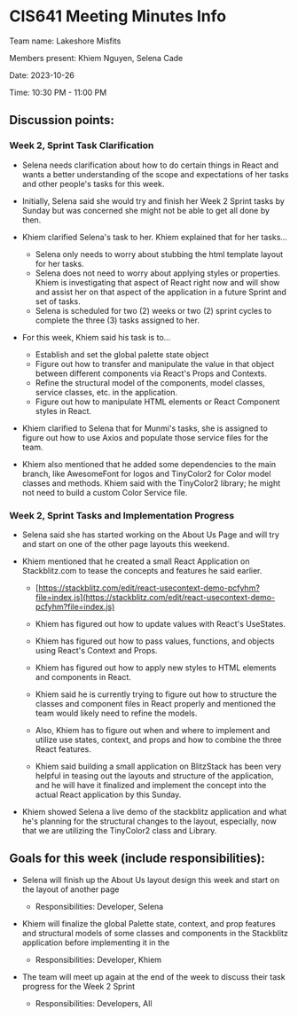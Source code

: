 # CIS641 Meeting Minutes Info

Team name: Lakeshore Misfits

Members present: Khiem Nguyen, Selena Cade

Date: 2023-10-26

Time: 10:30 PM - 11:00 PM

## Discussion points:

### Week 2, Sprint Task Clarification

-   Selena needs clarification about how to do certain things in React and wants a better understanding of the scope and expectations of her tasks and other people's tasks for this week.

-   Initially, Selena said she would try and finish her Week 2 Sprint tasks by Sunday but was concerned she might not be able to get all done by then.

-   Khiem clarified Selena's task to her. Khiem explained that for her tasks...

    -   Selena only needs to worry about stubbing the html template layout for her tasks.
    -   Selena does not need to worry about applying styles or properties. Khiem is investigating that aspect of React right now and will show and assist her on that aspect of the application in a future Sprint and set of tasks.
    -   Selena is scheduled for two (2) weeks or two (2) sprint cycles to complete the three (3) tasks assigned to her.

-   For this week, Khiem said his task is to...

    -   Establish and set the global palette state object
    -   Figure out how to transfer and manipulate the value in that object between different components via React's Props and Contexts.
    -   Refine the structural model of the components, model classes, service classes, etc. in the application.
    -   Figure out how to manipulate HTML elements or React Component styles in React.

-   Khiem clarified to Selena that for Munmi's tasks, she is assigned to figure out how to use Axios and populate those service files for the team.

-   Khiem also mentioned that he added some dependencies to the main branch, like AwesomeFont for logos and TinyColor2 for Color model classes and methods. Khiem said with the TinyColor2 library; he might not need to build a custom Color Service file.

### Week 2, Sprint Tasks and Implementation Progress

-   Selena said she has started working on the About Us Page and will try and start on one of the other page layouts this weekend.

-   Khiem mentioned that he created a small React Application on Stackblitz.com to tease the concepts and features he said earlier.

    -   [https://stackblitz.com/edit/react-usecontext-demo-pcfyhm?file=index.js](https://stackblitz.com/edit/react-usecontext-demo-pcfyhm?file=index.js)

    -   Khiem has figured out how to update values with React's UseStates.

    -   Khiem has figured out how to pass values, functions, and objects using React's Context and Props.

    -   Khiem has figured out how to apply new styles to HTML elements and components in React.

    -   Khiem said he is currently trying to figure out how to structure the classes and component files in React properly and mentioned the team would likely need to refine the models.

    -   Also, Khiem has to figure out when and where to implement and utilize use states, context, and props and how to combine the three React features.

    -   Khiem said building a small application on BlitzStack has been very helpful in teasing out the layouts and structure of the application, and he will have it finalized and implement the concept into the actual React application by this Sunday.

-   Khiem showed Selena a live demo of the stackblitz application and what he's planning for the structural changes to the layout, especially, now that we are utilizing the TinyColor2 class and Library.

## Goals for this week (include responsibilities):

-   Selena will finish up the About Us layout design this week and start on the layout of another page

    -   Responsibilities: Developer, Selena

-   Khiem will finalize the global Palette state, context, and prop features and structural models of some classes and components in the Stackblitz application before implementing it in the

    -   Responsibilities: Developer, Khiem

-   The team will meet up again at the end of the week to discuss their task progress for the Week 2 Sprint

    -   Responsibilities: Developers, All
